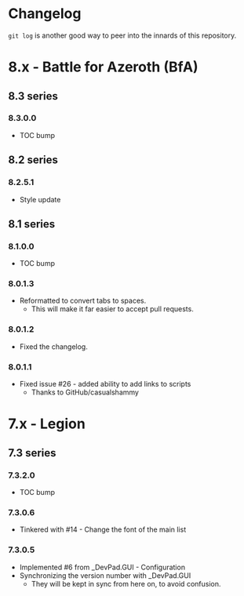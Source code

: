 # Changelog

`git log` is another good way to peer into the innards of this repository.



# 8.x - Battle for Azeroth (BfA)


## 8.3 series


### 8.3.0.0

- TOC bump



## 8.2 series


### 8.2.5.1

- Style update


 
## 8.1 series


### 8.1.0.0

- TOC bump


### 8.0.1.3

- Reformatted to convert tabs to spaces.
  -  This will make it far easier to accept pull requests.


### 8.0.1.2

- Fixed the changelog.


### 8.0.1.1

- Fixed issue #26 - added ability to add links to scripts
  -  Thanks to GitHub/casualshammy



# 7.x - Legion


## 7.3 series


### 7.3.2.0

- TOC bump


### 7.3.0.6

- Tinkered with #14 - Change the font of the main list


### 7.3.0.5

- Implemented #6 from _DevPad.GUI - Configuration
- Synchronizing the version number with _DevPad.GUI
  -  They will be kept in sync from here on, to avoid confusion.
